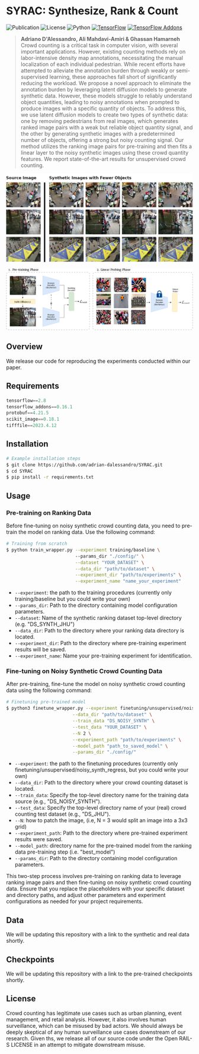 # SYRAC: Synthesize, Rank & Count

![Publication](https://img.shields.io/badge/arXiv-5148232-red.svg)
![License](https://img.shields.io/badge/License-AI_Pubs_Open_RAIL_S-blue.svg)
![Python](https://img.shields.io/badge/Python-3.8-blue.svg)
[![TensorFlow](https://img.shields.io/badge/TensorFlow-2.8-orange.svg)](https://github.com/tensorflow/tensorflow/releases/tag/v2.8.0)
[![TensorFlow Addons](https://img.shields.io/badge/TensorFlow_Addons-0.16.1-orange.svg)](https://www.tensorflow.org/addons/overview)

> **Adriano D'Alessandro, Ali Mahdavi-Amiri \& Ghassan Hamarneh**  
>  Crowd counting is a critical task in computer vision, with several important applications. However, existing counting methods rely on labor-intensive density map annotations, necessitating the manual localization of each individual pedestrian. While recent efforts have attempted to alleviate the annotation burden through weakly or semi-supervised learning, these approaches fall short of significantly reducing the workload. We propose a novel approach to eliminate the annotation burden by leveraging latent diffusion models to generate synthetic data. However, these models struggle to reliably understand object quantities, leading to noisy annotations when prompted to produce images with a specific quantity of objects. To address this, we use latent diffusion models to create two types of synthetic data: one by removing pedestrians from real images, which generates ranked image pairs with a weak but reliable object quantity signal, and the other by generating synthetic images with a predetermined number of objects, offering a strong but noisy counting signal. Our method utilizes the ranking image pairs for pre-training and then fits a linear layer to the noisy synthetic images using these crowd quantity features. We report state-of-the-art results for unsupervised crowd counting. 

![Synthetic Images Header](figures/synthetic_images.png)

  
![Methology Header](figures/methodology.png)

## Overview
We release our code for reproducing the experiments conducted within our paper.

## Requirements
```python
tensorflow==2.8
tensorflow_addons==0.16.1
protobuf==4.21.5
scikit_image==0.18.1
tifffile==2023.4.12
```
## Installation

```bash
# Example installation steps
$ git clone https://github.com/adrian-dalessandro/SYRAC.git
$ cd SYRAC
$ pip install -r requirements.txt
```

## Usage
### Pre-training on Ranking Data
Before fine-tuning on noisy synthetic crowd counting data, you need to pre-train the model on ranking data. Use the following command:

```bash
# Training from scratch
$ python train_wrapper.py --experiment training/baseline \ 
                          --params_dir "./config/" \
                          --dataset "YOUR_DATASET" \
                          --data_dir "path/to/dataset" \
                          --experiment_dir "path/to/experiments" \
                          --experiment_name "name_your_experiment"
```
- `--experiment`: the path to the training procedures (currently only training/baseline but you could write your own)
- `--params_dir`: Path to the directory containing model configuration parameters.
- `--dataset`: Name of the synthetic ranking dataset top-level directory (e.g. "DS_SYNTH_JHU")
- `--data_dir`: Path to the directory where your ranking data directory is located.
- `--experiment_dir`: Path to the directory where pre-training experiment results will be saved.
- `--experiment_name`: Name your pre-training experiment for identification.


### Fine-tuning on Noisy Synthetic Crowd Counting Data
After pre-training, fine-tune the model on noisy synthetic crowd counting data using the following command:
```bash
# Finetuning pre-trained model
$ python3 finetune_wrapper.py --experiment finetuning/unsupervised/noisy_synth_regress \
                         --data_dir "path/to/dataset" \
                         --train_data "DS_NOISY_SYNTH" \
                         --test_data "YOUR_DATASET" \
                         --N 2 \
                         --experiment_path "path/to/experiments" \
                         --model_path "path_to_saved_model" \
                         --params_dir "./config/"
```

- `--experiment`: the path to the finetuning procedures (currently only finetuning/unsupervised/noisy_synth_regress, but you could write your own)
- `--data_dir`: Path to the directory where your crowd counting dataset is located.
- `--train_data`: Specify the top-level directory name for the training data source (e.g., "DS_NOISY_SYNTH").
- `--test_data`: Specify the top-level directory name of your (real) crowd counting test dataset (e.g., "DS_JHU").
- `--N`: how to patch the image, (i.e, N = 3 would split an image into a 3x3 grid)
- `--experiment_path`: Path to the directory where pre-trained experiment results were saved.
- `--model_path`: directory name for the pre-trained model from the ranking data pre-training step (i.e. "best_model")
- `--params_dir`: Path to the directory containing model configuration parameters.

This two-step process involves pre-training on ranking data to leverage ranking image pairs and then fine-tuning on noisy synthetic crowd counting data. Ensure that you replace the placeholders with your specific dataset and directory paths, and adjust other parameters and experiment configurations as needed for your project requirements.

## Data

We will be updating this repository with a link to the synthetic and real data shortly.

## Checkpoints

We will be updating this repository with a link to the pre-trained checkpoints shortly.

## License

Crowd counting has legitimate use cases such as urban planning, event management, and retail analysis. However, it also involves human surveillance, which can be misused by bad actors. We should always be deeply skeptical of any human surveillance use cases downstream of our research. Given ths, we release all of our source code under the Open RAIL-S LICENSE in an attempt to mitigate downstream misuse.
